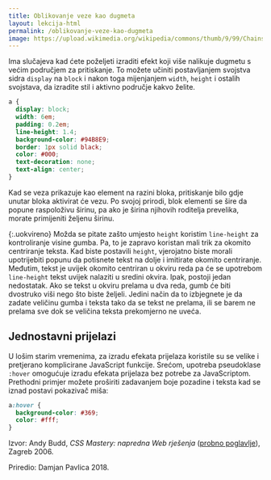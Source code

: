 ```yaml
---
title: Oblikovanje veze kao dugmeta
layout: lekcija-html
permalink: /oblikovanje-veze-kao-dugmeta
image: https://upload.wikimedia.org/wikipedia/commons/thumb/9/99/Chains_%2825491126954%29.jpg/1024px-Chains_%2825491126954%29.jpg
---
```


Ima slučajeva kad ćete poželjeti izraditi efekt koji više nalikuje dugmetu s većim područjem za pritiskanje. To možete učiniti postavljanjem svojstva sidra `display` na `block` i nakon toga mijenjanjem `width`, `height` i ostalih svojstava, da izradite stil i aktivno područje kakvo želite.

```css
a {
  display: block;
  width: 6em;
  padding: 0.2em;
  line-height: 1.4;
  background-color: #94B8E9;
  border: 1px solid black;
  color: #000;
  text-decoration: none;
  text-align: center;
}
```

Kad se veza prikazuje kao element na razini bloka, pritiskanje bilo gdje unutar bloka aktivirat će vezu. Po svojoj prirodi, blok elementi se šire da popune raspoloživu širinu, pa ako je širina njihovih roditelja prevelika, morate primijeniti željenu širinu.

{:.uokvireno}
Možda se pitate zašto umjesto `height` koristim `line-height` za kontroliranje visine gumba. Pa, to je zapravo koristan mali trik za okomito centriranje teksta. Kad biste postavili `height`, vjerojatno biste morali upotrijebiti popunu da potisnete tekst na dolje i imitirate okomito centriranje. Međutim, tekst je uvijek okomito centriran u okviru reda pa će se upotrebom `line-height` tekst uvijek nalaziti u sredini okvira. Ipak, postoji jedan nedostatak. Ako se tekst u okviru prelama u dva reda, gumb će biti dvostruko viši nego što biste željeli. Jedini način da to izbjegnete je da zadate veličinu gumba i teksta tako da se tekst ne prelama, ili se barem ne prelama sve dok se veličina teksta prekomjerno ne uveća.

## Jednostavni prijelazi

U lošim starim vremenima, za izradu efekata prijelaza koristile su se velike i pretjerano komplicirane JavaScript funkcije. Srećom, upotreba pseudoklase `:hover` omogućuje izradu efekata prijelaza bez potrebe za JavaScriptom. Prethodni primjer možete proširiti zadavanjem boje pozadine i teksta kad se iznad postavi pokazivač miša:

```css
a:hover {
  background-color: #369;
  color: #fff;
}
```


Izvor: Andy Budd, *CSS Mastery: napredna Web rješenja* ([probno poglavlje](https://www.knjizara.hr/detalji_proizvoda.515541e78407453fb5fcc12ad8e9cbb1.css-mastery-napredna-web-rjesenja.aspx)), Zagreb 2006.

Priredio: Damjan Pavlica 2018.
